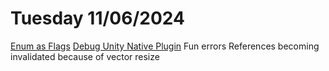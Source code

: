 # Tuesday 11/06/2024

[Enum as Flags](https://www.gamedev.net/forums/topic/690804-problem-with-enum-and-binary-or-operator/)
[Debug Unity Native Plugin](https://forum.unity.com/threads/how-to-step-into-a-native-c-dll-in-visual-studio.413387/)
Fun errors References becoming invalidated because of vector resize
